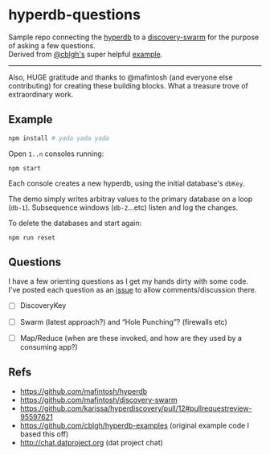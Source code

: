 # hyperdb-questions

Sample repo connecting the [hyperdb](https://github.com/mafintosh/hyperdb) to a [discovery-swarm](https://github.com/mafintosh/discovery-swarm) for the purpose of asking a few questions.  
Derived from [@cblgh's](https://github.com/cblgh) super helpful [example](https://github.com/cblgh/hyperdb-examples).

---

Also, HUGE gratitude and thanks to @mafintosh (and everyone else contributing) for creating these building blocks. What a treasure trove of extraordinary work.

## Example

```bash
npm install # yada yada yada
```

Open `1..n` consoles running:

    npm start

Each console creates a new hyperdb, using the initial database's `dbKey`.

The demo simply writes arbitray values to the primary database on a loop (`db-1`). Subsequence windows (`db-2`...etc) listen and log the changes.

To delete the databases and start again:

    npm run reset

## Questions

I have a few orienting questions as I get my hands dirty with some code. I've posted each question as an [issue](https://github.com/philcockfield/hyperdb-questions/issues) to allow comments/discussion there.

- [ ] DiscoveryKey

- [ ] Swarm (latest approach?) and “Hole Punching”? (firewalls etc)

- [ ] Map/Reduce (when are these invoked, and how are they used by a consuming app?)

## Refs

- https://github.com/mafintosh/hyperdb
- https://github.com/mafintosh/discovery-swarm
- https://github.com/karissa/hyperdiscovery/pull/12#pullrequestreview-95597621
- https://github.com/cblgh/hyperdb-examples (original example code I based this off)
- http://chat.datproject.org (dat project chat)
